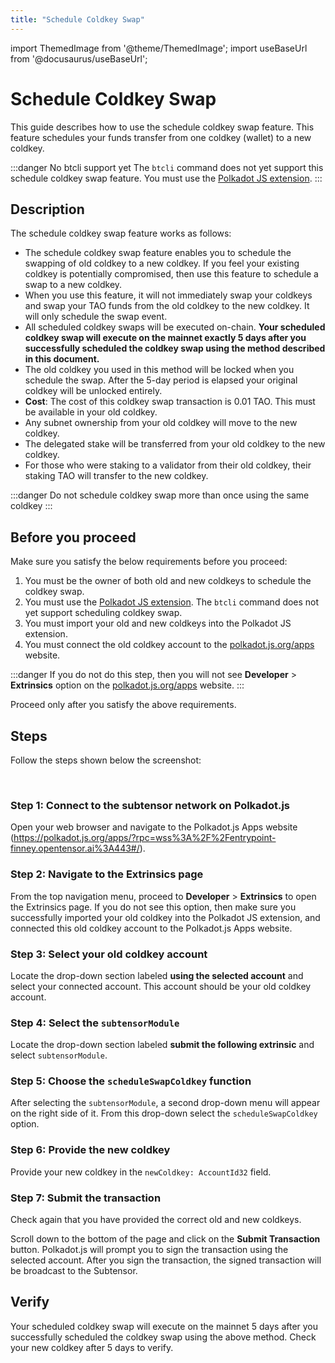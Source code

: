 ```yaml
---
title: "Schedule Coldkey Swap"
---
```


import ThemedImage from '@theme/ThemedImage';
import useBaseUrl from '@docusaurus/useBaseUrl';

# Schedule Coldkey Swap

This guide describes how to use the schedule coldkey swap feature. This feature schedules your funds transfer from one coldkey (wallet) to a new coldkey. 

:::danger No btcli support yet
The `btcli` command does not yet support this schedule coldkey swap feature. You must use the [Polkadot JS extension](https://polkadot.js.org/extension/).
:::

## Description

The schedule coldkey swap feature works as follows:

- The schedule coldkey swap feature enables you to schedule the swapping of old coldkey to a new coldkey. If you feel your existing coldkey is potentially compromised, then use this feature to schedule a swap to a new coldkey.
- When you use this feature, it will not immediately swap your coldkeys and swap your TAO funds from the old coldkey to the new coldkey. It will only schedule the swap event. 
- All scheduled coldkey swaps will be executed on-chain. **Your scheduled coldkey swap will execute on the mainnet exactly 5 days after you successfully scheduled the coldkey swap using the method described in this document.**
- The old coldkey you used in this method will be locked when you schedule the swap. After the 5-day period is elapsed your original coldkey will be unlocked entirely.
- **Cost**: The cost of this coldkey swap transaction is 0.01 TAO. This must be available in your old coldkey.
- Any subnet ownership from your old coldkey will move to the new coldkey.
- The delegated stake will be transferred from your old coldkey to the new coldkey.
- For those who were staking to a validator from their old coldkey, their staking TAO will transfer to the new coldkey. 

:::danger Do not schedule coldkey swap more than once using the same coldkey
:::

## Before you proceed

Make sure you satisfy the below requirements before you proceed:

1. You must be the owner of both old and new coldkeys to schedule the coldkey swap.
2. You must use the [Polkadot JS extension](https://polkadot.js.org/extension/). The `btcli` command does not yet support scheduling coldkey swap.
3. You must import your old and new coldkeys into the Polkadot JS extension.
4. You must connect the old coldkey account to the [polkadot.js.org/apps](https://polkadot.js.org/apps/?rpc=wss%3A%2F%2Fentrypoint-finney.opentensor.ai%3A443#/explorer) website. 

  :::danger If you do not do this step, then you will not see **Developer** > **Extrinsics** option on the [polkadot.js.org/apps](https://polkadot.js.org/apps/?rpc=wss%3A%2F%2Fentrypoint-finney.opentensor.ai%3A443#/extrinsics) website. 
  :::

Proceed only after you satisfy the above requirements.

## Steps

Follow the steps shown below the screenshot:

<center>
<ThemedImage
alt="Coldkey and hotkey pairings"
sources={{
    light: useBaseUrl('/img/docs/schedule-coldkey-swap-polkadotapp.png'),
    dark: useBaseUrl('/img/docs/schedule-coldkey-swap-polkadotapp.png'),
}}
style={{width: 900}}
/>
</center>

<br />

### Step 1: Connect to the subtensor network on Polkadot.js

Open your web browser and navigate to the Polkadot.js Apps website (https://polkadot.js.org/apps/?rpc=wss%3A%2F%2Fentrypoint-finney.opentensor.ai%3A443#/).

### Step 2: Navigate to the Extrinsics page

From the top navigation menu, proceed to **Developer** > **Extrinsics** to open the Extrinsics page. If you do not see this option, then make sure you successfully imported your old coldkey into the Polkadot JS extension, and connected this old coldkey account to the Polkadot.js Apps website. 

### Step 3: Select your old coldkey account

Locate the drop-down section labeled **using the selected account** and select your connected account. This account should be your old coldkey account.

### Step 4: Select the `subtensorModule`

Locate the drop-down section labeled **submit the following extrinsic** and select `subtensorModule`.

### Step 5: Choose the `scheduleSwapColdkey` function 

After selecting the `subtensorModule`, a second drop-down menu will appear on the right side of it. From this drop-down select the `scheduleSwapColdkey`  option. 

### Step 6: Provide the new coldkey 

Provide your new coldkey in the `newColdkey: AccountId32` field.

### Step 7: Submit the transaction

Check again that you have provided the correct old and new coldkeys. 

Scroll down to the bottom of the page and click on the **Submit Transaction** button. Polkadot.js will prompt you to sign the transaction using the selected account. After you sign the transaction, the signed transaction will be broadcast to the Subtensor.

## Verify

Your scheduled coldkey swap will execute on the mainnet 5 days after you successfully scheduled the coldkey swap using the above method. Check your new coldkey after 5 days to verify.